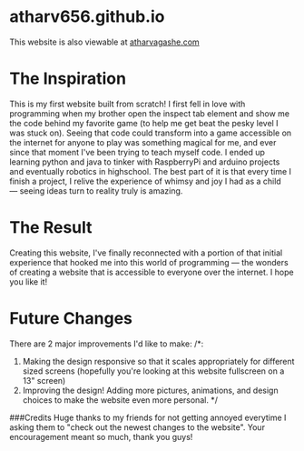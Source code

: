 # atharv656.github.io
This website is also viewable at [atharvagashe.com](https://atharvagashe.com)

# The Inspiration
This is my first website built from scratch! I first fell in love with programming when my brother open the inspect tab element and show me the code behind my favorite game (to help me get beat the pesky level I was stuck on). Seeing that code could transform into a game accessible on the internet for anyone to play was something magical for me, and ever since that moment I've been trying to teach myself code. I ended up learning python and java to tinker with RaspberryPi and arduino projects and eventually robotics in highschool. The best part of it is that every time I finish a project, I relive the experience of whimsy and joy I had as a child — seeing ideas turn to reality truly is amazing.

# The Result
Creating this website, I've finally reconnected with a portion of that initial experience that hooked me into this world of programming — the wonders of creating a website that is accessible to everyone over the internet. I hope you like it!

# Future Changes
There are 2 major improvements I'd like to make:
/*:
  1. Making the design responsive so that it scales appropriately for different sized screens (hopefully you're looking at this website fullscreen on a 13" screen)
  2. Improving the design! Adding more pictures, animations, and design choices to make the website even more personal.
*/

###Credits
Huge thanks to my friends for not getting annoyed everytime I asking them to "check out the newest changes to the website". Your encouragement meant so much, thank you guys!
